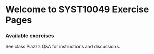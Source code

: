 # Welcome to SYST10049 Exercise Pages


### Available exercises


See class Piazza Q&amp;A for instructions and discussions.

